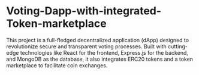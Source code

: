 # Voting-Dapp-with-integrated-Token-marketplace
This project is a full-fledged decentralized application (dApp) designed to revolutionize secure and transparent voting processes. Built with cutting-edge technologies like React for the frontend, Express.js for the backend, and MongoDB as the database, it also integrates ERC20 tokens and a token marketplace to facilitate coin exchanges.
